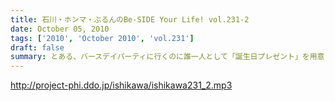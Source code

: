 ```yaml
---
title: 石川・ホンマ・ぶるんのBe-SIDE Your Life! vol.231-2
date: October 05, 2010
tags: ['2010', 'October 2010', 'vol.231']
draft: false
summary: とある、バースデイパーティに行くのに誰一人として「誕生日プレゼント」を用意していないっ！！どうするビーサイメンバー・・・石川さんノリとしては「タバコだな」と。NAMAE
---
```


http://project-phi.ddo.jp/ishikawa/ishikawa231_2.mp3
